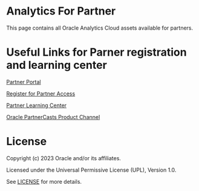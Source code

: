 # Analytics For Partner
 
This page contains all Oracle Analytics Cloud assets available for partners.    
 
# Useful Links for Parner registration and learning center
 

[Partner Portal](https://www.oracle.com/uk/partnernetwork/program/)

[Register for Partner Access](https://partnerstore.oracle.com/apex/ps_ext_links.registeraccess)
 
 [Partner Learning Center](https://learn.oracle.com/ols/home/89350)
 
 [Oracle PartnerCasts Product Channel](https://www.oracle.com/opn/secure/get-enabled/partnercasts/product-channel/platform/index.html#analytics)

# License
 
Copyright (c) 2023 Oracle and/or its affiliates.
 
Licensed under the Universal Permissive License (UPL), Version 1.0.
 
See [LICENSE](https://github.com/oracle-devrel/technology-engineering/blob/main/LICENSE) for more details.

